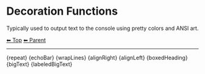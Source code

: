 # Decoration Functions

Typically used to output text to the console using pretty colors and ANSI art.

<!-- TEMPLATE header 2 -->
[⬅ Top](index.md) [⬅ Parent ](../index.md)
<hr />

{repeat}
{echoBar}
{wrapLines}
{alignRight}
{alignLeft}
{boxedHeading}
{bigText}
{labeledBigText}
